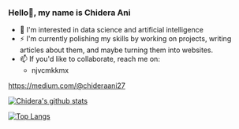 ### Hello👋, my name is Chidera Ani

- 🔭 I'm interested in data science and artificial intelligence
- :zap: I'm currently polishing my skills by working on projects, writing articles about them, and maybe turning them into websites.
- 📫 If you'd like to collaborate, reach me on:
  - njvcmkkmx

https://medium.com/@chideraani27

[![Chidera's github stats](https://github-readme-stats.vercel.app/api?username=chideraani&count_private=true&show_icons=true&theme=radical&hide_rank=false)](https://github.com/anuraghazra/github-readme-stats)

[![Top Langs](https://github-readme-stats.vercel.app/api/top-langs/?username=chideraani)](https://github.com/anuraghazra/github-readme-stats)


<!-- <a target="_blank" href="https://github-readme-medium-recent-article.vercel.app/medium/@khuyentran1476/0"><img src="https://github-readme-medium-recent-article.vercel.app/medium/@khuyentran1476/0" alt="Recent Article 0">
  
  Change @khuyentran1476 with your username.  -->
